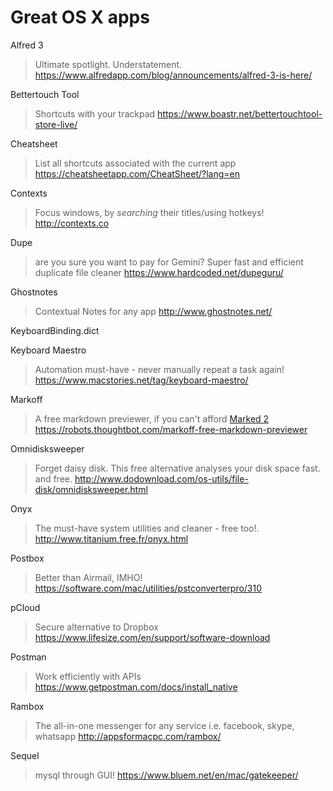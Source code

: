 # Great OS X apps

Alfred 3

> Ultimate spotlight. Understatement. <https://www.alfredapp.com/blog/announcements/alfred-3-is-here/>

Bettertouch Tool

> Shortcuts with your trackpad <https://www.boastr.net/bettertouchtool-store-live/>

Cheatsheet

> List all shortcuts associated with the current app <https://cheatsheetapp.com/CheatSheet/?lang=en>

Contexts

> Focus windows, by *searching* their titles/using hotkeys! <http://contexts.co>

Dupe

> are you sure you want to pay for Gemini? Super fast and efficient duplicate file cleaner <https://www.hardcoded.net/dupeguru/>

Ghostnotes

> Contextual Notes for any app <http://www.ghostnotes.net/>

KeyboardBinding.dict

Keyboard Maestro

> Automation must-have - never manually repeat a task again! <https://www.macstories.net/tag/keyboard-maestro/>

Markoff

> A free markdown previewer, if you can't afford [Marked 2](http://markedapp.com) <https://robots.thoughtbot.com/markoff-free-markdown-previewer>

Omnidisksweeper

> Forget daisy disk. This free alternative analyses your disk space fast. and free. <http://www.dodownload.com/os-utils/file-disk/omnidisksweeper.html>

Onyx

> The must-have system utilities and cleaner - free too!. <http://www.titanium.free.fr/onyx.html>

Postbox

> Better than Airmail, IMHO! <https://software.com/mac/utilities/pstconverterpro/310>

pCloud

> Secure alternative to Dropbox <https://www.lifesize.com/en/support/software-download>

Postman

> Work efficiently with APIs <https://www.getpostman.com/docs/install_native>

Rambox

> The all-in-one messenger for any service i.e. facebook, skype, whatsapp <http://appsformacpc.com/rambox/>

Sequel

> mysql through GUI! <https://www.bluem.net/en/mac/gatekeeper/>
